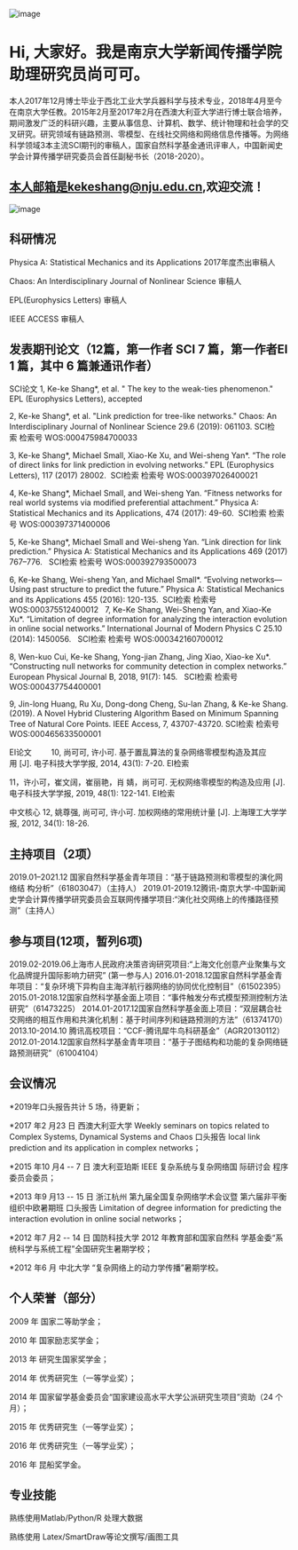![image](../39056408.jpg)

# Hi, 大家好。我是南京大学新闻传播学院助理研究员尚可可。

本人2017年12月博士毕业于西北工业大学兵器科学与技术专业，2018年4月至今在南京大学任教。2015年2月至2017年2月在西澳大利亚大学进行博士联合培养，期间激发广泛的科研兴趣，主要从事信息、计算机、数学、统计物理和社会学的交叉研究。研究领域有链路预测、零模型、在线社交网络和网络信息传播等。为网络科学领域3本主流SCI期刊的审稿人，国家自然科学基金通讯评审人，中国新闻史学会计算传播学研究委员会首任副秘书长（2018-2020）。

## 本人邮箱是kekeshang@nju.edu.cn,欢迎交流！
![image](../mmexport1525713230628.jpg)

## 科研情况

Physica A: Statistical Mechanics and its Applications 2017年度杰出审稿人

Chaos: An Interdisciplinary Journal of Nonlinear Science 审稿人

EPL(Europhysics Letters) 审稿人

IEEE ACCESS 审稿人

## 发表期刊论文（12篇，第一作者 SCI 7 篇，第一作者EI 1 篇，其中 6 篇兼通讯作者）

SCI论文 
1, Ke-ke Shang*, et al. " The key to the weak-ties phenomenon." EPL (Europhysics Letters), accepted

2, Ke-ke Shang*, et al. "Link prediction for tree-like networks." Chaos: An Interdisciplinary Journal of Nonlinear Science 29.6 (2019): 061103.
SCI检索 检索号 WOS:000475984700033

3, Ke-ke Shang*, Michael Small, Xiao-Ke Xu, and Wei-sheng Yan*. “The role of direct links for link prediction in evolving networks.” EPL (Europhysics Letters), 117 (2017) 28002. 
SCI检索 检索号 WOS:000397026400021

4, Ke-ke Shang*, Michael Small, and Wei-sheng Yan. “Fitness networks for real world systems via modified preferential attachment.” Physica A: Statistical Mechanics and its Applications, 474 (2017): 49-60. 
SCI检索 检索号 WOS:000397371400006

5, Ke-ke Shang*, Michael Small and Wei-sheng Yan. “Link direction for link prediction.” Physica A: Statistical Mechanics and its Applications 469 (2017) 767–776.  
SCI检索 检索号 WOS:000392793500073

6, Ke-ke Shang, Wei-sheng Yan, and Michael Small*. “Evolving networks—Using past structure to predict the future.” Physica A: Statistical Mechanics and its Applications 455 (2016): 120-135. 
SCI检索 检索号 WOS:000375512400012
 
7, Ke-Ke Shang, Wei-Sheng Yan, and Xiao-Ke Xu*. “Limitation of degree information for analyzing the interaction evolution in online social networks.” International Journal of Modern Physics C 25.10 (2014): 1450056.  
SCI检索 检索号 WOS:000342160700012

8, Wen-kuo Cui, Ke-ke Shang, Yong-jian Zhang, Jing Xiao, Xiao-ke Xu*.  “Constructing null networks for community detection in complex networks.” European Physical Journal B, 2018, 91(7): 145.  
SCI检索 检索号 WOS:000437754400001

9, Jin-long Huang, Ru Xu, Dong-dong Cheng, Su-lan Zhang, & Ke-ke Shang. (2019). A Novel Hybrid Clustering Algorithm Based on Minimum Spanning Tree of Natural Core Points. IEEE Access, 7, 43707-43720.
SCI检索 检索号 WOS:000465633500001

EI论文        
10, 尚可可, 许小可. 基于置乱算法的复杂网络零模型构造及其应用 [J]. 电子科技大学学报, 2014, 43(1): 7-20.
EI检索 

11，许小可，崔文阔，崔丽艳，肖  婧，尚可可. 无权网络零模型的构造及应用 [J]. 电子科技大学学报, 2019, 48(1): 122-141.
EI检索
  
中文核心
12, 姚尊强, 尚可可, 许小可. 加权网络的常用统计量 [J]. 上海理工大学学报, 2012, 34(1): 18-26.


## 主持项目（2项）
2019.01–2021.12 国家自然科学基金青年项目：“基于链路预测和零模型的演化网络结 构分析”（61803047）（主持人）
2019.01-2019.12腾讯-南京大学-中国新闻史学会计算传播学研究委员会互联网传播学项目:“演化社交网络上的传播路径预测”（主持人）

## 参与项目(12项，暂列6项)
2019.02-2019.06上海市人民政府决策咨询研究项目:“上海文化创意产业聚集与文化品牌提升国际影响力研究” (第一参与人)
2016.01-2018.12国家自然科学基金青年项目：“复杂环境下异构自主海洋航行器网络的协同优化控制目”（61502395）
2015.01-2018.12国家自然科学基金面上项目：“事件触发分布式模型预测控制方法研究”（61473225）
2014.01-2017.12国家自然科学基金面上项目：“双层耦合社交网络的相互作用和共演化机制：基于时间序列和链路预测的方法”（61374170）
2013.10-2014.10 腾讯高校项目：“CCF-腾讯犀牛鸟科研基金”（AGR20130112）
2012.01-2014.12国家自然科学基金青年项目：“基于子图结构和功能的复杂网络链路预测研究”（61004104）  


## 会议情况

*2019年口头报告共计 5 场，待更新；

*2017 年2 月23 日 西澳大利亚大学 Weekly seminars on topics related
to Complex Systems, Dynamical Systems and Chaos 口头报告 local
link prediction and its application in complex networks；

*2015 年10 月4 -- 7 日 澳大利亚珀斯 IEEE 复杂系统与复杂网络国
际研讨会 程序委员会委员；

*2013 年9 月13 -- 15 日 浙江杭州 第九届全国复杂网络学术会议暨
第六届非平衡组织中欧暑期班 口头报告 Limitation of degree
information for predicting the interaction evolution in online social
networks；

*2012 年7 月2 -- 14 日 国防科技大学 2012 年教育部和国家自然科
学基金委“系统科学与系统工程”全国研究生暑期学校；

*2012 年6 月 中北大学 “复杂网络上的动力学传播”暑期学校。

## 个人荣誉（部分）

2009 年 国家二等助学金；

2010 年 国家励志奖学金；

2013 年 研究生国家奖学金；

2014 年 优秀研究生（一等学业奖）；

2014 年 国家留学基金委员会“国家建设高水平大学公派研究生项目”资助（24 个月）；

2015 年 优秀研究生（一等学业奖）；

2016 年 优秀研究生（一等学业奖）；

2016 年 昆船奖学金。


## 专业技能

熟练使用Matlab/Python/R 处理大数据

熟练使用 Latex/SmartDraw等论文撰写/画图工具

